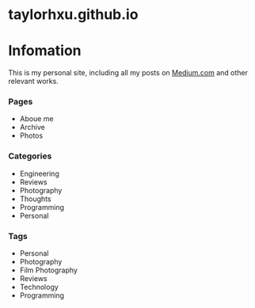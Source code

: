 taylorhxu.github.io
===================

# Infomation
This is my personal site, including all my posts on [Medium.com](https://medium.com/@taylorhxu) and other relevant works.

### Pages
- Aboue me
- Archive
- Photos

### Categories 
- Engineering
- Reviews
- Photography
- Thoughts
- Programming 
- Personal

### Tags
- Personal
- Photography
- Film Photography
- Reviews
- Technology
- Programming 

